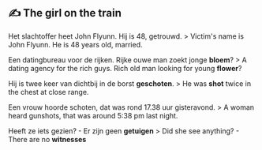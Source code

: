 ## :writing_hand: The girl on the train

Het slachtoffer heet John Flyunn. Hij is 48, getrouwd.
    > Victim's name is John Flyunn. He is 48 years old, married.

Een datingbureau voor de rijken. Rijke ouwe man zoekt jonge **bloem**?
    > A dating agency for the rich guys. Rich old man looking for young **flower**?

Hij is twee keer van dichtbij in de borst **geschoten**.
    > He was **shot** twice in the chest at close range.

Een vrouw hoorde schoten, dat was rond 17.38 uur gisteravond.
    > A woman heard gunshots, that was around 5:38 pm last night.

Heeft ze iets gezien? - Er zijn geen **getuigen**
    > Did she see anything? - There are no **witnesses**
